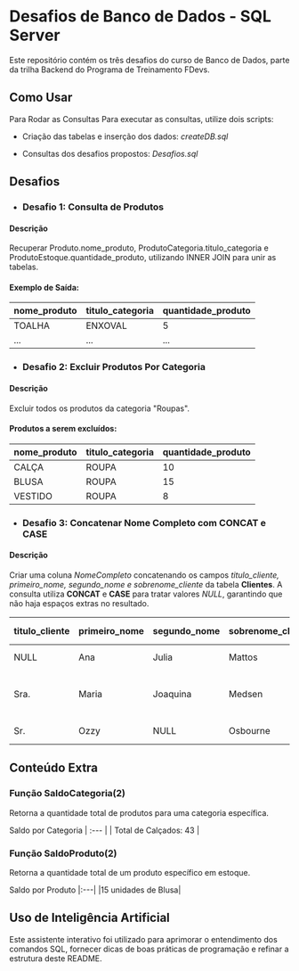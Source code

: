 # Desafios de Banco de Dados - SQL Server
Este repositório contém os três desafios do curso de Banco de Dados, parte da trilha Backend do Programa de Treinamento FDevs.

## Como Usar

Para Rodar as Consultas
Para executar as consultas, utilize dois scripts:
- Criação das tabelas e inserção dos dados: *createDB.sql*

- Consultas dos desafios propostos: *Desafios.sql*

## Desafios
- ### Desafio 1: Consulta de Produtos
#### Descrição
Recuperar Produto.nome_produto, ProdutoCategoria.titulo_categoria e ProdutoEstoque.quantidade_produto, utilizando INNER JOIN para unir as tabelas.

#### Exemplo de Saída:
| nome_produto | titulo_categoria | quantidade_produto |
| :--- | :--- | :--- |
| TOALHA | ENXOVAL | 5 |
| ... | ... | ... |

- ### Desafio 2: Excluir Produtos Por Categoria
#### Descrição
Excluir todos os produtos da categoria "Roupas".

#### Produtos a serem excluídos:
| nome_produto | titulo_categoria | quantidade_produto |
| :--- | :--- | :--- |
| CALÇA | ROUPA | 10 |
| BLUSA | ROUPA | 15 |
| VESTIDO | ROUPA | 8 |

- ### Desafio 3: Concatenar Nome Completo com CONCAT e CASE
#### Descrição
Criar uma coluna *NomeCompleto* concatenando os campos *titulo_cliente, primeiro_nome, segundo_nome e sobrenome_cliente* da tabela **Clientes**. A consulta utiliza **CONCAT** e **CASE** para tratar valores *NULL*, garantindo que não haja espaços extras no resultado.

| titulo_cliente | primeiro_nome | segundo_nome | sobrenome_cliente | Nome Completo |
| :- | :- | :- | :- | :-
| NULL | Ana | Julia | Mattos | Ana Julia Mattos |
| Sra. | Maria | Joaquina | Medsen | Sra. Maria Joaquina Medsen |
| Sr. | Ozzy | NULL | Osbourne | Sr. Ozzy Osbourne |

## Conteúdo Extra
### Função SaldoCategoria(2)
Retorna a quantidade total de produtos para uma categoria específica.

Saldo por Categoria
| :--- |
| Total de Calçados: 43 |

### Função SaldoProduto(2)
Retorna a quantidade total de um produto específico em estoque.

Saldo por Produto
|:---|
|15 unidades de Blusa|

## Uso de Inteligência Artificial
Este assistente interativo foi utilizado para aprimorar o entendimento dos comandos SQL, fornecer dicas de boas práticas de programação e refinar a estrutura deste README.

